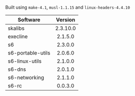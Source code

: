 Built using `make-4.1`, `musl-1.1.15` and `linux-headers-4.4.10`

| Software | Version |
| -------- |:-------:|
| skalibs | 2.3.10.0 |
| execline | 2.1.5.0 |
| s6 | 2.3.0.0 |
| s6-portable-utils | 2.0.6.0 |
| s6-linux-utils | 2.1.0.0 |
| s6-dns | 2.0.1.0 |
| s6-networking | 2.1.1.0 |
| s6-rc | 0.0.3.0 |


